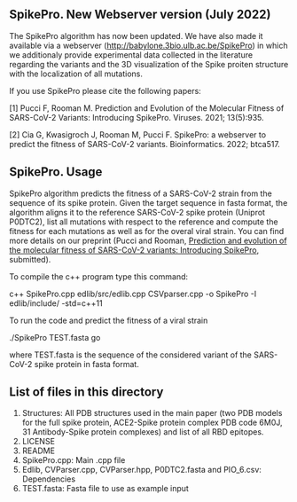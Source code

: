 ## SpikePro. New Webserver version (July 2022)

The SpikePro algorithm has now been updated. We have also made it available via a webserver (http://babylone.3bio.ulb.ac.be/SpikePro) in which we additionaly provide experimental data collected in the literature regarding the variants and the 3D visualization of the Spike proiten structure with the localization of all mutations. 

If you use SpikePro please cite the following papers:

[1] Pucci F, Rooman M. Prediction and Evolution of the Molecular Fitness of SARS-CoV-2 Variants: Introducing SpikePro. Viruses. 2021; 13(5):935. 

[2] Cia G, Kwasigroch J, Rooman M, Pucci F. SpikePro: a webserver to predict the fitness of SARS-CoV-2 variants. Bioinformatics. 2022; btca517.


## SpikePro. Usage

SpikePro algorithm predicts the fitness of a SARS-CoV-2 strain from the sequence of its spike protein. Given the target sequence in fasta format, the algorithm aligns it to the reference SARS-CoV-2 spike protein (Uniprot P0DTC2), list all mutations with respect to the reference and compute the fitness for each mutations as well as for the overal viral strain. You can find more details on our preprint (Pucci and Rooman, [Prediction and evolution of the molecular fitness of SARS-CoV-2 variants: Introducing SpikePro](https://www.biorxiv.org/content/10.1101/2021.04.11.439322v1), submitted).   


To compile the c++ program type this command:

c++ SpikePro.cpp edlib/src/edlib.cpp CSVparser.cpp -o SpikePro -I edlib/include/ -std=c++11

To run the code and predict the fitness of a viral strain 

./SpikePro TEST.fasta go

where TEST.fasta is the sequence of the considered variant of the SARS-CoV-2 spike protein in fasta format.  


## List of files in this directory

1) Structures: All PDB structures used in the main paper (two PDB models for the full spike protein, ACE2-Spike protein complex PDB code 6M0J, 31 Antibody-Spike protein complexes) and list of all RBD epitopes. 
2) LICENSE
3) README
4) SpikePro.cpp: Main .cpp file
5) Edlib, CVParser.cpp, CVParser.hpp, P0DTC2.fasta and PIO_6.csv: Dependencies
6) TEST.fasta: Fasta file to use as example input 



